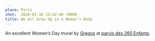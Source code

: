 ```yaml
---
place: Paris
shot:  2020-01-18 12:42:40 +0000
title: We All Grew Up in a Woman’s Body
---
```


An excellent Women’s Day mural by [Gregos](http://gregosart.com/) at [parvis des 260 Enfants](https://fr.wikipedia.org/wiki/Parvis_des_260_Enfants).
